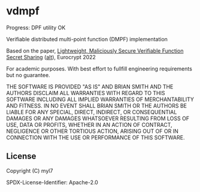 # vdmpf

Progress: DPF utility OK

Verifiable distributed multi-point function (DMPF) implementation

Based on the paper, [Lightweight, Maliciously Secure Verifiable Function Secret Sharing](https://link.springer.com/chapter/10.1007/978-3-031-06944-4_6) ([alt](https://eprint.iacr.org/2021/580)), Eurocrypt 2022

For academic purposes.
With best effort to fullfill engineering requirements but no guarantee.

THE SOFTWARE IS PROVIDED "AS IS" AND BRIAN SMITH AND THE AUTHORS DISCLAIM ALL WARRANTIES WITH REGARD TO THIS SOFTWARE INCLUDING ALL IMPLIED WARRANTIES OF MERCHANTABILITY AND FITNESS. IN NO EVENT SHALL BRIAN SMITH OR THE AUTHORS BE LIABLE FOR ANY SPECIAL, DIRECT, INDIRECT, OR CONSEQUENTIAL DAMAGES OR ANY DAMAGES WHATSOEVER RESULTING FROM LOSS OF USE, DATA OR PROFITS, WHETHER IN AN ACTION OF CONTRACT, NEGLIGENCE OR OTHER TORTIOUS ACTION, ARISING OUT OF OR IN CONNECTION WITH THE USE OR PERFORMANCE OF THIS SOFTWARE.

## License

Copyright (C) myl7

SPDX-License-Identifier: Apache-2.0

